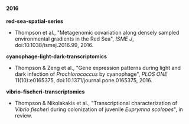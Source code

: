 #### 2016

**red-sea-spatial-series**

* Thompson et al., "Metagenomic covariation along densely sampled environmental gradients in the Red Sea", _ISME J_, doi:10.1038/ismej.2016.99, 2016.

**cyanophage-light-dark-transcriptomics**

* Thompson & Zeng et al., "Gene expression patterns during light and dark infection of _Prochlorococcus_ by cyanophage", _PLOS ONE_ 11(10):e0165375, doi:10.1371/journal.pone.0165375, 2016.

**vibrio-fischeri-transcriptomics**

* Thompson & Nikolakakis et al., "Transcriptional characterization of _Vibrio fischeri_ during colonization of juvenile _Euprymna scolopes_", in review.


<!--
#### Manuscripts In Preparation

**earth-microbiome-project**

* Refer to main EMP repo: <https://github.com/biocore/emp>

**red-sea-single-cell-genomes**

* Thompson et al., "Single-cell genomics of _Pelagibacter_ and _Prochlorococcus_ from the Red Sea", in prep.

**med-red-sea-diel-transcriptomics**

* Thompson et al., in prep.
-->

<!--
To retrieve code from local machine:

    ls */*.sh
    ls */*.pl
    ls */*.py
    ls */*.R
    ls */*.ipynb
    cat */*.sh | grep -E "\.pl" | perl -lpe 's/.*[\/\t ]([a-zA-Z0-9_]*.pl) .*/$1/' | sort | uniq
    cat */*.sh | grep -E "\.py" | perl -lpe 's/.*[\/\t ]([a-zA-Z0-9_]*.py) .*/$1/' | sort | uniq
-->

